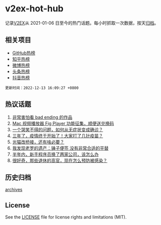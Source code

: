 # v2ex-hot-hub

 记录[V2EX](https://www.v2ex.com/)从 2021-01-06 日至今的热门话题。每小时抓取一次数据，按天[归档](archives)。
 
 ## 相关项目

- [GitHub热榜](https://github.com/snaildev/github-hot-hub)
- [知乎热榜](https://github.com/snaildev/zhihu-hot-hub)
- [微博热榜](https://github.com/snaildev/weibo-hot-hub)
- [头条热榜](https://github.com/snaildev/toutiao-hot-hub)
- [抖音热榜](https://github.com/snaildev/douyin-hot-hub)


 `更新时间：2022-12-13 16:09:27 +0800`

## 热议话题

1. [非常害怕看 bad ending 的作品](https://www.v2ex.com/t/902007)
1. [Mac 视频播放器 Fig Player 功能征集，顺便送兑换码](https://www.v2ex.com/t/901988)
1. [一个哭笑不得的问题，如何从无症状变成确诊？](https://www.v2ex.com/t/902098)
1. [三年了，疫情终于开始了！大家打了几针疫苗？](https://www.v2ex.com/t/902125)
1. [光猫改桥接，还有啥必要？](https://www.v2ex.com/t/902139)
1. [我发现老罗的遗产：锤子便签 没有非常合适的平替](https://www.v2ex.com/t/902111)
1. [半年内，新手程序员换了两家公司，该怎么办](https://www.v2ex.com/t/902041)
1. [很好奇，那些退休的高官，现在怎么预防被感染？](https://www.v2ex.com/t/902109)

## 历史归档

[archives](archives)

## License

See the [LICENSE](LICENSE) file for license rights and limitations (MIT).
